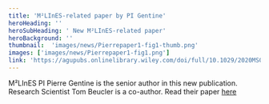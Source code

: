 ```yaml
---
title: 'M²LInES-related paper by PI Gentine'
heroHeading: ''
heroSubHeading: ' New M²LInES-related paper'
heroBackground: ''
thumbnail:  'images/news/Pierrepaper1-fig1-thumb.png'
images: ['images/news/Pierrepaper1-fig1.png']
link: 'https://agupubs.onlinelibrary.wiley.com/doi/full/10.1029/2020MS002385' 
---
```


M²LInES PI Pierre Gentine is the senior author in this new publication. Research Scientist Tom Beucler is a co-author. Read their paper [here](https://agupubs.onlinelibrary.wiley.com/doi/full/10.1029/2020MS002385)